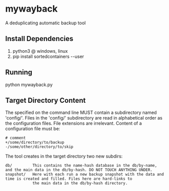 # mywayback
A deduplicating automatic backup tool


Install Dependencies
--------------------
1) python3 @ windows, linux
2) pip install sortedcontainers --user


Running
-------
python mywayback.py <target-directory>


Target Directory Content
------------------------
The <target-directory> specified on the command line MUST contain a subdirectory named 'config/'.
Files in the 'config/' subdirectory are read in alphabetical order as the configuration files. File extensions are irrelevant.
Content of a configuration file must be:

	# comment
	+/some/directory/to/backup
	-/some/other/directory/to/skip

The tool creates in the target directory two new subdirs:

	db/			This contains the name-hash database in the db/by-name, and the main data in the db/by-hash. DO NOT TOUCH ANYTHING UNDER.
	snapshot/	Here with each run a new backup snapshot with the data and time is created and filled. Files here are hard-links to 
				the main data in the db/by-hash directory.

